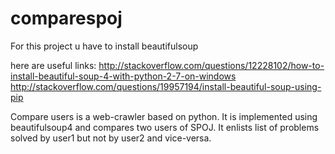 # comparespoj

For this project u have to install beautifulsoup

here are useful links:
http://stackoverflow.com/questions/12228102/how-to-install-beautiful-soup-4-with-python-2-7-on-windows
http://stackoverflow.com/questions/19957194/install-beautiful-soup-using-pip

Compare users is a web-crawler based on python. It is implemented using beautifulsoup4 and compares two users of SPOJ. It enlists list of problems solved by user1 but not by user2 and vice-versa.
